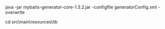 java -jar mybatis-generator-core-1.3.2.jar -configfile generatorConfig.xml -overwrite

cd  src\main\resources\lib
